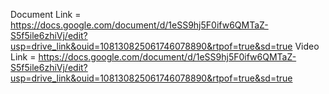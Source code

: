Document Link = https://docs.google.com/document/d/1eSS9hj5F0ifw6QMTaZ-S5f5ile6zhiVj/edit?usp=drive_link&ouid=108130825061746078890&rtpof=true&sd=true
Video Link = https://docs.google.com/document/d/1eSS9hj5F0ifw6QMTaZ-S5f5ile6zhiVj/edit?usp=drive_link&ouid=108130825061746078890&rtpof=true&sd=true

